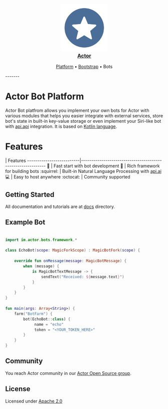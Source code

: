 <h3 align="center">
  <a href="https://github.com/actorapp/actor-platform">
    <img src="docs/assets/Actor_Logo.png" width="150" />
    <br />
    Actor
  </a>
</h3>
<p align="center">
  <a href="https://github.com/actorapp/actor-platform">Platform</a> &bull; 
  <a href="https://github.com/actorapp/actor-bootstrap">Bootstrap</a> &bull; 
  Bots
</p>
-------

# Actor Bot Platform

Actor Bot platfrom allows you implement your own bots for Actor with various modules that helps you easier integrate with external services, store bot's state in built-in key-value storage or even implement your Siri-like bot with [api.api](https://api.ai/) integration. It is based on [Kotlin language](https://kotlinlang.org).

Features
============
 |  Features
--------------------------|------------------------------------------------------------
:rocket: | Fast start with bot development
:wrench: | Rich framework for building bots
:squirrel: | Built-in Natural Language Processing with [api.ai](https://api.ai)
:computer: | Easy to host anywhere
:octocat: | Community supported

## Getting Started

All documentation and tutorials are at [docs](docs) directory.

## Example Bot

```kotlin

import im.actor.bots.framework.*

class EchoBot(scope: MagicForkScope) : MagicBotFork(scope) {

    override fun onMessage(message: MagicBotMessage) {
        when (message) {
            is MagicBotTextMessage -> {
                sendText("Received: ${message.text}")
            }
        }
    }
}

fun main(args: Array<String>) {
    farm("BotFarm") {
        bot(EchoBot::class) {
             name = "echo"
             token = "<YOUR_TOKEN_HERE>"
        }
    }
}
```

## Community

You reach Actor community in our [Actor Open Source group](https://actor.im/oss).

## License

Licensed under [Apache 2.0](LICENSE)
